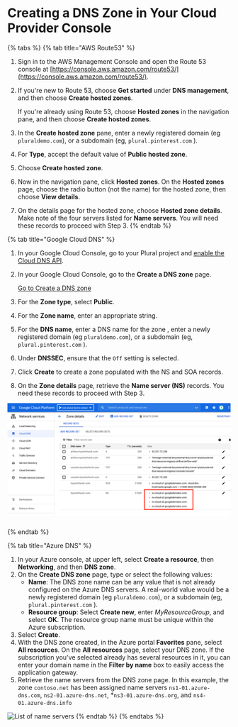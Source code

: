 # Creating a DNS Zone in Your Cloud Provider Console

{% tabs %}
{% tab title="AWS Route53" %}
1. Sign in to the AWS Management Console and open the Route 53 console at [https://console.aws.amazon.com/route53/](https://console.aws.amazon.com/route53/).
2.  If you're new to Route 53, choose **Get started** under **DNS management**, and then choose **Create hosted zones**.

    If you're already using Route 53, choose **Hosted zones** in the navigation pane, and then choose **Create hosted zones**.
3. In the **Create hosted zone** pane, enter a newly registered domain (eg `pluraldemo.com`), or a subdomain (eg, `plural.pinterest.com` ).
4. For **Type**, accept the default value of **Public hosted zone**.
5. Choose **Create hosted zone**.
6. Now in the navigation pane, click **Hosted zones**. On the **Hosted zones** page, choose the radio button (not the name) for the hosted zone, then choose **View details**.
7. On the details page for the hosted zone, choose **Hosted zone details**. Make note of the four servers listed for **Name servers**. You will need these records to proceed with Step 3.
{% endtab %}

{% tab title="Google Cloud DNS" %}
1. In your Google Cloud Console, go to your Plural project and [enable the Cloud DNS API](https://console.cloud.google.com/flows/enableapi?apiid=dns&\_ga=2.143906805.1313565175.1629139974-335821397.1624570886).
2.  In your Google Cloud Console, go to the **Create a DNS zone** page.

    [Go to Create a DNS zone](https://console.cloud.google.com/networking/dns/zones/\~new)
3. For the **Zone type**, select **Public**.
4. For the **Zone name**, enter an appropriate string.
5. For the **DNS name**, enter a DNS name for the zone , enter a newly registered domain (eg `pluraldemo.com`), or a subdomain (eg, `plural.pinterest.com` ).
6. Under **DNSSEC**, ensure that the `Off` setting is selected.
7. Click **Create** to create a zone populated with the NS and SOA records.
8. On the **Zone details** page, retrieve the **Name server (NS)** records. You need these records to proceed with Step 3.

![](<../../.gitbook/assets/Screen Shot 2021-08-18 at 12.39.37 PM.png>)

###
{% endtab %}

{% tab title="Azure DNS" %}
1. In your Azure console, at upper left, select **Create a resource**, then **Networking**, and then **DNS zone**.
2. On the **Create DNS zone** page, type or select the following values:
   * **Name**: The DNS zone name can be any value that is not already configured on the Azure DNS servers. A real-world value would be a newly registered domain (eg `pluraldemo.com`), or a subdomain (eg, `plural.pinterest.com` ).
   * **Resource group**: Select **Create new**, enter _MyResourceGroup_, and select **OK**. The resource group name must be unique within the Azure subscription.
3. Select **Create**.
4. With the DNS zone created, in the Azure portal **Favorites** pane, select **All resources**. On the **All resources** page, select your DNS zone. If the subscription you've selected already has several resources in it, you can enter your domain name in the **Filter by name** box to easily access the application gateway.
5. Retrieve the name servers from the DNS zone page. In this example, the zone `contoso.net` has been assigned name servers `ns1-01.azure-dns.com`, `ns2-01.azure-dns.net`, \*`ns3-01.azure-dns.org`, and `ns4-01.azure-dns.info`

![List of name servers](https://docs.microsoft.com/en-us/azure/dns/media/dns-delegate-domain-azure-dns/viewzonens500.png)
{% endtab %}
{% endtabs %}

